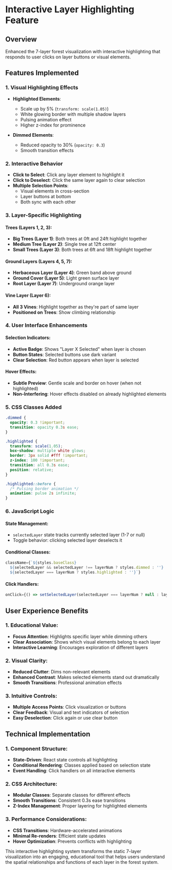 # Interactive Layer Highlighting Feature

## Overview

Enhanced the 7-layer forest visualization with interactive highlighting that responds to user clicks on layer buttons or visual elements.

## Features Implemented

### 1. Visual Highlighting Effects

- **Highlighted Elements**:

  - Scale up by 5% (`transform: scale(1.05)`)
  - White glowing border with multiple shadow layers
  - Pulsing animation effect
  - Higher z-index for prominence

- **Dimmed Elements**:
  - Reduced opacity to 30% (`opacity: 0.3`)
  - Smooth transition effects

### 2. Interactive Behavior

- **Click to Select**: Click any layer element to highlight it
- **Click to Deselect**: Click the same layer again to clear selection
- **Multiple Selection Points**:
  - Visual elements in cross-section
  - Layer buttons at bottom
  - Both sync with each other

### 3. Layer-Specific Highlighting

#### Trees (Layers 1, 2, 3):

- **Big Trees (Layer 1)**: Both trees at 0ft and 24ft highlight together
- **Medium Tree (Layer 2)**: Single tree at 12ft center
- **Small Trees (Layer 3)**: Both trees at 6ft and 18ft highlight together

#### Ground Layers (Layers 4, 5, 7):

- **Herbaceous Layer (Layer 4)**: Green band above ground
- **Ground Cover (Layer 5)**: Light green surface layer
- **Root Layer (Layer 7)**: Underground orange layer

#### Vine Layer (Layer 6):

- **All 3 Vines**: Highlight together as they're part of same layer
- **Positioned on Trees**: Show climbing relationship

### 4. User Interface Enhancements

#### Selection Indicators:

- **Active Badge**: Shows "Layer X Selected" when layer is chosen
- **Button States**: Selected buttons use dark variant
- **Clear Selection**: Red button appears when layer is selected

#### Hover Effects:

- **Subtle Preview**: Gentle scale and border on hover (when not highlighted)
- **Non-Interfering**: Hover effects disabled on already highlighted elements

### 5. CSS Classes Added

```css
.dimmed {
  opacity: 0.3 !important;
  transition: opacity 0.3s ease;
}

.highlighted {
  transform: scale(1.05);
  box-shadow: multiple white glows;
  border: 3px solid #fff !important;
  z-index: 100 !important;
  transition: all 0.3s ease;
  position: relative;
}

.highlighted::before {
  /* Pulsing border animation */
  animation: pulse 2s infinite;
}
```

### 6. JavaScript Logic

#### State Management:

- `selectedLayer` state tracks currently selected layer (1-7 or null)
- Toggle behavior: clicking selected layer deselects it

#### Conditional Classes:

```javascript
className={`${styles.baseClass}
  ${selectedLayer && selectedLayer !== layerNum ? styles.dimmed : ''}
  ${selectedLayer === layerNum ? styles.highlighted : ''}`}
```

#### Click Handlers:

```javascript
onClick={() => setSelectedLayer(selectedLayer === layerNum ? null : layerNum)}
```

## User Experience Benefits

### 1. Educational Value:

- **Focus Attention**: Highlights specific layer while dimming others
- **Clear Association**: Shows which visual elements belong to each layer
- **Interactive Learning**: Encourages exploration of different layers

### 2. Visual Clarity:

- **Reduced Clutter**: Dims non-relevant elements
- **Enhanced Contrast**: Makes selected elements stand out dramatically
- **Smooth Transitions**: Professional animation effects

### 3. Intuitive Controls:

- **Multiple Access Points**: Click visualization or buttons
- **Clear Feedback**: Visual and text indicators of selection
- **Easy Deselection**: Click again or use clear button

## Technical Implementation

### 1. Component Structure:

- **State-Driven**: React state controls all highlighting
- **Conditional Rendering**: Classes applied based on selection state
- **Event Handling**: Click handlers on all interactive elements

### 2. CSS Architecture:

- **Modular Classes**: Separate classes for different effects
- **Smooth Transitions**: Consistent 0.3s ease transitions
- **Z-Index Management**: Proper layering for highlighted elements

### 3. Performance Considerations:

- **CSS Transitions**: Hardware-accelerated animations
- **Minimal Re-renders**: Efficient state updates
- **Hover Optimization**: Prevents conflicts with highlighting

This interactive highlighting system transforms the static 7-layer visualization into an engaging, educational tool that helps users understand the spatial relationships and functions of each layer in the forest system.
